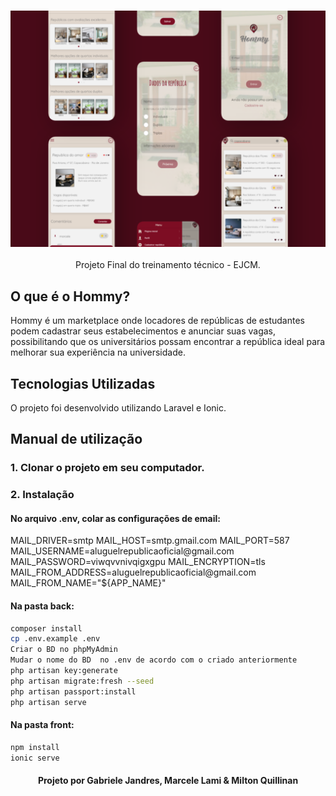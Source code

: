 <h3 align="center">
    <img alt="Capa do projeto" width="1200px" src="./assets/mockup.png">
    <br>
</h3>

<p align="center"> Projeto Final do treinamento técnico - EJCM. </p>

## O que é o Hommy?
Hommy é um marketplace onde locadores de repúblicas de estudantes podem cadastrar seus estabelecimentos e anunciar suas vagas, possibilitando que os universitários possam encontrar a república ideal para melhorar sua experiência na universidade.

## Tecnologias Utilizadas

O projeto foi desenvolvido utilizando Laravel e Ionic.

## Manual de utilização

### 1. Clonar o projeto em seu computador.

### 2. Instalação

<h4> No arquivo .env, colar as configurações de email: </h4>
        MAIL_DRIVER=smtp
        MAIL_HOST=smtp.gmail.com
        MAIL_PORT=587
        MAIL_USERNAME=aluguelrepublicaoficial@gmail.com
        MAIL_PASSWORD=viwqvvnivqigxgpu
        MAIL_ENCRYPTION=tls
        MAIL_FROM_ADDRESS=aluguelrepublicaoficial@gmail.com
        MAIL_FROM_NAME="${APP_NAME}"

<h4> Na pasta back: </h4>

```bash
composer install
cp .env.example .env
Criar o BD no phpMyAdmin
Mudar o nome do BD  no .env de acordo com o criado anteriormente
php artisan key:generate
php artisan migrate:fresh --seed
php artisan passport:install
php artisan serve
```

<h4> Na pasta front: </h4>

```bash
npm install
ionic serve
```
<h4 align="center">
        <p> Projeto por Gabriele Jandres, Marcele Lami & Milton Quillinan </p>
</h4>
